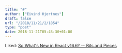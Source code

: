 ```yaml
---
title: "#"
author: ["Eivind Hjertnes"]
draft: false
url: "/2018/11/21/2/1854"
type: "post"
date: 2018-11-21T05:43:30+01:00
---
```


Liked:
[So
What's New in React v16.6? -- Bits and Pieces](https://blog.bitsrc.io/so-whats-new-in-react-v16-6-8c5e5e2a0c30)
